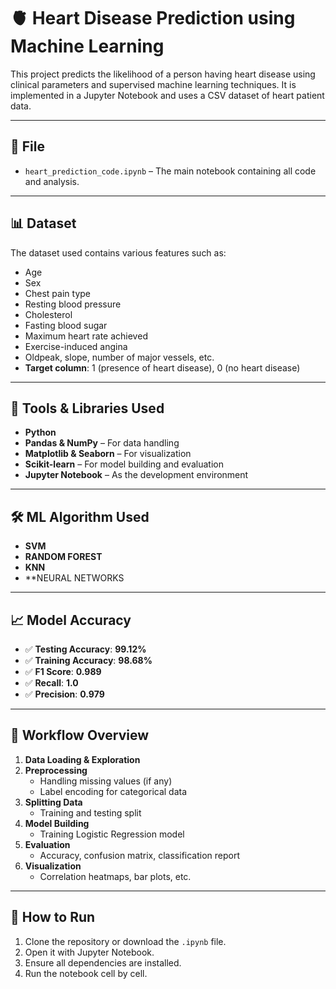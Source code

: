 # 🫀 Heart Disease Prediction using Machine Learning

This project predicts the likelihood of a person having heart disease using clinical parameters and supervised machine learning techniques. It is implemented in a Jupyter Notebook and uses a CSV dataset of heart patient data.

---

## 📁 File

- `heart_prediction_code.ipynb` – The main notebook containing all code and analysis.

---

## 📊 Dataset

The dataset used contains various features such as:
- Age
- Sex
- Chest pain type
- Resting blood pressure
- Cholesterol
- Fasting blood sugar
- Maximum heart rate achieved
- Exercise-induced angina
- Oldpeak, slope, number of major vessels, etc.
- **Target column**: 1 (presence of heart disease), 0 (no heart disease)

---

## 🔧 Tools & Libraries Used

- **Python**
- **Pandas & NumPy** – For data handling
- **Matplotlib & Seaborn** – For visualization
- **Scikit-learn** – For model building and evaluation
- **Jupyter Notebook** – As the development environment

---

## 🛠️ ML Algorithm Used

- **SVM**
- **RANDOM FOREST**
- **KNN**
- **NEURAL NETWORKS
  
---

## 📈 Model Accuracy

- ✅ **Testing Accuracy**: **99.12%**
- ✅ **Training Accuracy**: **98.68%**
- ✅ **F1 Score**: **0.989**
- ✅ **Recall**: **1.0**
- ✅ **Precision**: **0.979**

---

## 🧪 Workflow Overview

1. **Data Loading & Exploration**
2. **Preprocessing**
   - Handling missing values (if any)
   - Label encoding for categorical data
3. **Splitting Data**
   - Training and testing split
4. **Model Building**
   - Training Logistic Regression model
5. **Evaluation**
   - Accuracy, confusion matrix, classification report
6. **Visualization**
   - Correlation heatmaps, bar plots, etc.

---

## 📌 How to Run

1. Clone the repository or download the `.ipynb` file.
2. Open it with Jupyter Notebook.
3. Ensure all dependencies are installed.
4. Run the notebook cell by cell.



